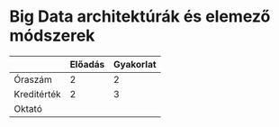 # Big Data architektúrák és elemező módszerek

|             | Előadás      | Gyakorlat    | 
| ----------- | ------------ | ------------ |
| Óraszám     |    2         |     2        |
| Kreditérték |    2         |     3        |
| Oktató      | | |
